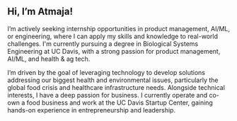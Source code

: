 ## Hi, I’m Atmaja!

I’m actively seeking internship opportunities in product management, AI/ML, or engineering, where I can apply my skills and knowledge to real-world challenges. I'm currently pursuing a degree in Biological Systems Engineering at UC Davis, with a strong passion for product management, AI/ML, and health & ag tech. 

I’m driven by the goal of leveraging technology to develop solutions addressing our biggest health and environmental issues, particularly the global food crisis and healthcare infrastructure needs. Alongside technical interests, I have a deep passion for business. I currently operate and co-own a food business and work at the UC Davis Startup Center, gaining hands-on experience in entrepreneurship and leadership.

<!--
**atmpats/atmpats** is a ✨ _special_ ✨ repository because its `README.md` (this file) appears on your GitHub profile.

Here are some ideas to get you started:

- 🔭 I’m currently working on ...
- 🌱 I’m currently learning ...
- 👯 I’m looking to collaborate on ...
- 🤔 I’m looking for help with ...
- 💬 Ask me about ...
- 📫 How to reach me: ...
- 😄 Pronouns: ...
- ⚡ Fun fact: ...
-->
